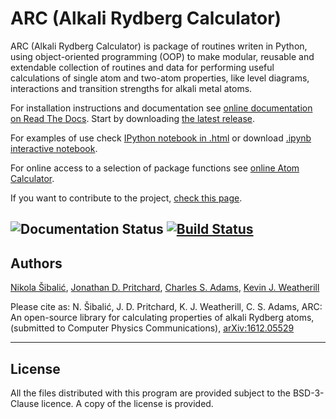 
ARC (Alkali Rydberg Calculator)
===============================


ARC (Alkali Rydberg Calculator)  is package of routines writen in Python, using object-oriented programming (OOP) to make modular, reusable and extendable collection of routines and data for performing useful calculations of single atom and two-atom properties, like level diagrams, interactions and transition strengths for alkali metal atoms.

For installation instructions and documentation see [online documentation on Read The Docs](http://arc-alkali-rydberg-calculator.readthedocs.io). Start by downloading [the latest release](https://github.com/nikolasibalic/ARC-Alkali-Rydberg-Calculator/releases).

For examples of use check [IPython notebook in .html](http://arc-alkali-rydberg-calculator.readthedocs.io/en/latest/_static/Rydberg_atoms_a_primer.html) or download [.ipynb interactive notebook](doc/Rydberg_atoms_a_primer_notebook.ipynb).

For online access to a selection of package functions see [online Atom Calculator](https://atomcalc.jqc.org.uk).

If you want to contribute to the project, [check this page](http://arc-alkali-rydberg-calculator.readthedocs.io/en/stable/contribute.html).

![Documentation Status](https://readthedocs.org/projects/arc-alkali-rydberg-calculator/badge/?version=latest) [![Build Status](https://travis-ci.org/nikolasibalic/ARC-Alkali-Rydberg-Calculator.svg?branch=master)](https://travis-ci.org/nikolasibalic/ARC-Alkali-Rydberg-Calculator)
-------
Authors
-------

[Nikola Šibalić](http://www.jqc.org.uk/people/nikola-sibalic/104/), [Jonathan D. Pritchard](http://photonics.phys.strath.ac.uk/people/dr-jonathan-pritchard/), [Charles S. Adams](http://www.jqc.org.uk/people/charles-adams/44/), [Kevin J. Weatherill](http://www.jqc.org.uk/people/kevin-weatherill/18/)

Please cite as: N. Šibalić, J. D. Pritchard, K. J. Weatherill, C. S. Adams,
ARC: An open-source library for calculating properties of alkali Rydberg atoms,
(submitted to Computer Physics Communications), [arXiv:1612.05529](http://arxiv.org/abs/1612.05529) 


-------
License
-------

All the files distributed with this program are provided subject to the
BSD-3-Clause licence. A copy of the license is provided.

